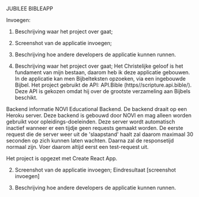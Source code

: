 JUBILEE BIBLEAPP

Invoegen:
1. Beschrijving waar het project over gaat;
2. Screenshot van de applicatie invoegen;
3. Beschrijving hoe andere developers de applicatie kunnen runnen.

1. Beschrijving waar het project over gaat;
   Het Christelijke geloof is het fundament van mijn bestaan, daarom heb ik deze applicatie gebouwen. In de applicatie kan men Bijbelteksten opzoeken, via een ingebouwde Bijbel.
   Het project gebruikt de API: API.Bible (https//scripture.api.bible/). Deze API is gekozen omdat hij over de grootste verzameling aan Bijbels beschikt.

Backend informatie
NOVI Educational Backend. De backend draait op een Heroku server. Deze backend is gebouwd door NOVI en mag alleen worden gebruikt voor opleidings-doeleinden. Deze server wordt automatisch inactief wanneer er een tijdje geen requests gemaakt worden. De eerste request die de server weer uit de 'slaapstand' haalt zal daarom maximaal 30 seconden op zich kunnen laten wachten. Daarna zal de responsetijd normaal zijn. Voer daarom altijd eerst een test-request uit.

Het project is opgezet met Create React App.

2. Screenshot van de applicatie invoegen;
   Eindresultaat
   [screenshot invoegen]

3. Beschrijving hoe andere developers de applicatie kunnen runnen.